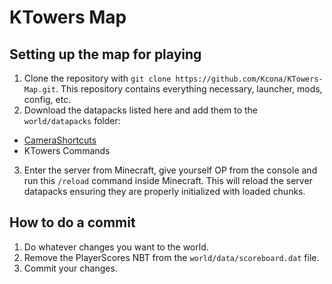 # KTowers Map
 
## Setting up the map for playing
1. Clone the repository with ``git clone https://github.com/Kcona/KTowers-Map.git``. This repository contains everything necessary, launcher, mods, config, etc.
2. Download the datapacks listed here and add them to the ``world/datapacks`` folder:
- [CameraShortcuts](https://github.com/Kcona/CameraShortcuts)
- KTowers Commands
3. Enter the server from Minecraft, give yourself OP from the console and run this ``/reload`` command inside Minecraft. This will reload the server datapacks ensuring they are properly initialized with loaded chunks.

## How to do a commit
1. Do whatever changes you want to the world.
2. Remove the PlayerScores NBT from the ``world/data/scoreboard.dat`` file.
3. Commit your changes.